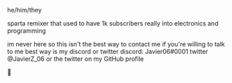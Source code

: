 he/him/they

sparta remixer that used to have 1k subscribers
really into electronics and programming

im never here so this isn't the best way to contact me if you're willing to talk to me
best way is my discord or twitter
discord: Javier06#0001
twitter @JavierZ_06 or the twitter on my GitHub profile

👋
